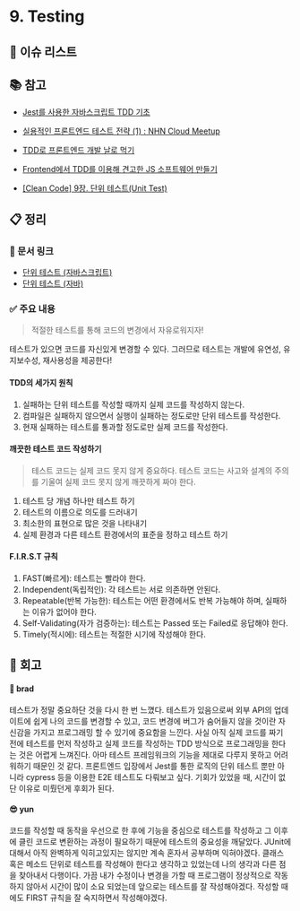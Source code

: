 # 9. Testing

## :pushpin: 이슈 리스트

## :books: 참고

- [Jest를 사용한 자바스크립트 TDD 기초](<https://devh.kr/2021/Jest%E1%84%85%E1%85%B3%E1%86%AF-%E1%84%89%E1%85%A1%E1%84%8B%E1%85%AD%E1%86%BC%E1%84%92%E1%85%A1%E1%86%AB-%E1%84%8C%E1%85%A1%E1%84%87%E1%85%A1%E1%84%89%E1%85%B3%E1%84%8F%E1%85%B3%E1%84%85%E1%85%B5%E1%86%B8%E1%84%90%E1%85%B3-TDD(%E1%84%90%E1%85%A6%E1%84%89%E1%85%B3%E1%84%90%E1%85%B3-%E1%84%8C%E1%85%AE%E1%84%83%E1%85%A9-%E1%84%80%E1%85%A2%E1%84%87%E1%85%A1%E1%86%AF)%E1%84%8B%E1%85%B4-%E1%84%80%E1%85%B5%E1%84%8E%E1%85%A9/>)

- [실용적인 프론트엔드 테스트 전략 (1) : NHN Cloud Meetup](https://meetup.toast.com/posts/174)

- [TDD로 프론트엔드 개발 날로 먹기](https://medium.com/pplink/tdd%EB%A1%9C-%ED%94%84%EB%A1%A0%ED%8A%B8%EC%97%94%EB%93%9C-%EA%B0%9C%EB%B0%9C-%EB%82%A0%EB%A1%9C-%EB%A8%B9%EA%B8%B0-a95e428d929)

- [Frontend에서 TDD를 이용해 견고한 JS 소프트웨어 만들기](https://www.cckn.dev/frontend/frontend%EC%97%90%EC%84%9C-tdd%EB%A5%BC-%EC%9D%B4%EC%9A%A9%ED%95%B4-%EA%B2%AC%EA%B3%A0%ED%95%9C-js-%EC%86%8C%ED%94%84%ED%8A%B8%EC%9B%A8%EC%96%B4-%EB%A7%8C%EB%93%A4%EA%B8%B0/)

- [[Clean Code] 9장. 단위 테스트(Unit Test)](https://citronbanana.tistory.com/161?category=897374)

## :clipboard: 정리

### :link: 문서 링크

- [단위 테스트 (자바스크립트)](./brad_javascript.md)
- [단위 테스트 (자바)](./heewhy_java.md)

### :white_check_mark: 주요 내용

> 적절한 테스트를 통해 코드의 변경에서 자유로워지자!

테스트가 있으면 코드를 자신있게 변경할 수 있다. 그러므로 테스트는 개발에 유연성, 유지보수성, 재사용성을 제공한다!

#### TDD의 세가지 원칙

1. 실패하는 단위 테스트를 작성할 때까지 실제 코드를 작성하지 않는다.
2. 컴파일은 실패하지 않으면서 실행이 실패하는 정도로만 단위 테스트를 작성한다.
3. 현재 실패하는 테스트를 통과할 정도로만 실제 코드를 작성한다.

#### 깨끗한 테스트 코드 작성하기

> 테스트 코드는 실제 코드 못지 않게 중요하다. 테스트 코드는 사고와 설계의 주의를 기울여 실제 코드 못지 않게 깨끗하게 짜야 한다.

1. 테스트 당 개념 하나만 테스트 하기
2. 테스트의 이름으로 의도를 드러내기
3. 최소한의 표현으로 많은 것을 나타내기
4. 실제 환경과 다른 테스트 환경에서의 표준을 정하고 테스트 하기

#### F.I.R.S.T 규칙

1. FAST(빠르게): 테스트는 빨라야 한다.
2. Independent(독립적인): 각 테스트는 서로 의존하면 안된다.
3. Repeatable(반복 가능한): 테스트는 어떤 환경에서도 반복 가능해야 하며, 실패하는 이유가 없어야 한다.
4. Self-Validating(자가 검증하는): 테스트는 Passed 또는 Failed로 응답해야 한다.
5. Timely(적시에): 테스트는 적절한 시기에 작성해야 한다.

## :pray: 회고

#### :bread: brad

테스트가 정말 중요하단 것을 다시 한 번 느꼈다. 테스트가 있음으로써 외부 API의 업데이트에 쉽게 나의 코드를 변경할 수 있고, 코드 변경에 버그가 숨어들지 않을 것이란 자신감을 가지고 프로그래밍 할 수 있기에 중요함을 느낀다.
사실 아직 실제 코드를 짜기 전에 테스트를 먼저 작성하고 실제 코드를 작성하는 TDD 방식으로 프로그래밍을 한다는 것은 어렵게 느껴진다.
아마 테스트 프레임워크의 기능을 제대로 다루지 못하고 어려워하기 때문인 것 같다. 프론트엔드 입장에서 Jest를 통한 로직의 단위 테스트 뿐만 아니라 cypress 등을 이용한 E2E 테스트도 다뤄보고 싶다. 기회가 있었을 때, 시간이 없단 이유로 미뤘던게 후회가 된다.

#### :sunglasses: yun

코드를 작성할 때 동작을 우선으로 한 후에 기능을 중심으로 테스트를 작성하고 그 이후에 클린 코드로 변환하는 과정이 필요하기 때문에 테스트의 중요성을 깨달았다. JUnit에 대해서 아직 완벽하게 익히고있지는 않지만 계속 혼자서 공부하며 익혀야겠다. 클래스 혹은 메소드 단위로 테스트를 작성해야 한다고 생각하고 있었는데 나의 생각과 다른 점을 찾아내서 다행이다. 가끔 내가 수정이나 변경을 가할 때 프로그램이 정상적으로 작동하지 않아서 시간이 많이 소요 되었는데 앞으로는 테스트를 잘 작성해야겠다. 작성할 때에도 FIRST 규칙을 잘 숙지하면서 작성해야겠다.
